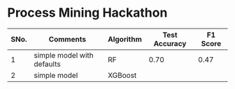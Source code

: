 # Process Mining Hackathon


SNo. | Comments | Algorithm | Test Accuracy | F1 Score |
--- | --- | --- | --- | --- |
1 | simple model with defaults | RF | 0.70 | 0.47  |
2 | simple model | XGBoost
